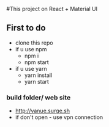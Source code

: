 #This project on React + Material UI

## First to do

- clone this repo
- if u use npm
  - npm i
  - npm start
- if u use yarn
  - yarn install
  - yarn start

### build folder/ web site

- http://vanue.surge.sh
- if don't open - use vpn connection
